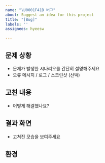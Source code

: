 ```yaml
---
name: "\U0001F41B 버그"
about: Suggest an idea for this project
title: "[Bug]"
labels: ''
assignees: hyeesw

---
```


## 문제 상황
- 문제가 발생한 시나리오를 간단히 설명해주세요 
- 오류 메시지 / 로그 / 스크린샷 (선택)

## 고친 내용
- 어떻게 해결했나요?

## 결과 화면
- 고쳐진 모습을 보여주세요

## 환경
